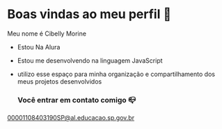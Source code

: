 # Boas vindas ao meu perfil 💙

Meu nome é Cibelly Morine  

- Estou Na Alura
- Estou me desenvolvendo na linguagem JavaScript
- utilizo esse espaço para minha organização e compartilhamento dos meus projetos desenvolvidos

  ### Você entrar em contato comigo 📪  

00001108403190SP@al.educacao.sp.gov.br 
